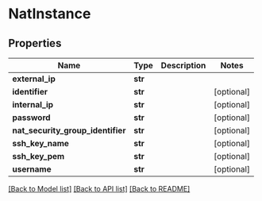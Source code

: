 # NatInstance

## Properties
Name | Type | Description | Notes
------------ | ------------- | ------------- | -------------
**external_ip** | **str** |  | 
**identifier** | **str** |  | [optional] 
**internal_ip** | **str** |  | [optional] 
**password** | **str** |  | [optional] 
**nat_security_group_identifier** | **str** |  | [optional] 
**ssh_key_name** | **str** |  | [optional] 
**ssh_key_pem** | **str** |  | [optional] 
**username** | **str** |  | [optional] 

[[Back to Model list]](../README.md#documentation-for-models) [[Back to API list]](../README.md#documentation-for-api-endpoints) [[Back to README]](../README.md)


